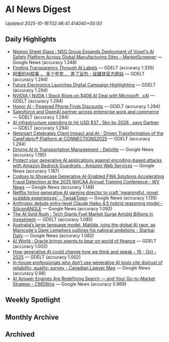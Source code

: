 # AI News Digest

_Updated 2025-10-16T02:46:41.414040+00:00_

## Daily Highlights

- [Nippon Sheet Glass : NSG Group Expands Deployment of Voxel's AI Safety Platform Across Global Manufacturing Sites - MarketScreener](./daily/db013051f8425aa0.md) — Google News (accuracy 1.348)
- [Finding Transparency Through AI Labels](./daily/b2970f613f2d4840.md) — GDELT (accuracy 1.335)
- [阿里的AI叙事 ， 多个夸克 ， 差了豆包 - 钛媒体官方网站](./daily/62edd6429bea7531.md) — GDELT (accuracy 1.294)
- [Future Electronics Launches Digital Campaign Highlighting](./daily/4cb4e8c0052e8a50.md) — GDELT (accuracy 1.294)
- [NVIDIA ( NVDA ) Stock Rises on $40B AI Deal with Microsoft , xAI](./daily/9340248627825df6.md) — GDELT (accuracy 1.294)
- [Honor AI - Powered Phone Finds Discounts](./daily/112159bed0dd73fa.md) — GDELT (accuracy 1.294)
- [Salesforce and OpenAI partner across enterprise work and commerce](./daily/c136bdadc0fd4329.md) — GDELT (accuracy 1.294)
- [AI infrastructure spending to hit USD $37 . 5bn by 2026 , says Gartner](./daily/43012fa901a4dbca.md) — GDELT (accuracy 1.294)
- [Netsmart Celebrates Client Impact and AI - Driven Transformation of the CareFabric® Platform at CONNECTIONS2025](./daily/631a59a0f7e602d9.md) — GDELT (accuracy 1.294)
- [Driving AI in Transportation Management - Deloitte](./daily/18dd61a33848ce8f.md) — Google News (accuracy 1.195)
- [Protect your generative AI applications against encoding-based attacks with Amazon Bedrock Guardrails - Amazon Web Services](./daily/45c63c471f1b5d05.md) — Google News (accuracy 1.187)
- [Codoxo to Showcase Generative AI-Enabled FWA Solutions Accelerating Fraud Detection at the 2025 NHCAA Annual Training Conference - WV News](./daily/4e281de3f6fbc041.md) — Google News (accuracy 1.148)
- [Netflix hiring generative AI gaming director to craft 'meaningful, novel, scalable experiences' - TweakTown](./daily/7e465faada4c0900.md) — Google News (accuracy 1.135)
- [Anthropic debuts entry-level Claude Haiku 4.5 hybrid reasoning model - SiliconANGLE](./daily/683f42627dce4543.md) — Google News (accuracy 1.092)
- [The AI Gold Rush : Tech Giants Fuel Market Surge Amidst Billions in Investment](./daily/5e06e0f82f8ac60d.md) — GDELT (accuracy 1.085)
- [Australia’s large language model, Matilda, joins the global AI race, as Maincode's Dave Lemphers outlines his national ambitions - Startup Daily](./daily/cbb0a5ac1697dfc8.md) — Google News (accuracy 1.082)
- [AI World : Oracle brings agents to bear on world of finance](./daily/ca42f626ecdb94d8.md) — GDELT (accuracy 1.002)
- [How generative AI could change how we think and speak - 16 - Oct - 2025](./daily/31376620a2817ffd.md) — GDELT (accuracy 1.002)
- [In-house professionals who don’t use generative AI tools cite distrust of reliability, quality: survey - Canadian Lawyer Mag](./daily/10be2d7e92712085.md) — Google News (accuracy 0.98)
- [AI Answer Engines Are Redefining Search — and Your Go-to-Market Strategy - CMSWire](./daily/0ccb0331a0a2971d.md) — Google News (accuracy 0.968)

## Weekly Spotlight


## Monthly Archive


## Archived
